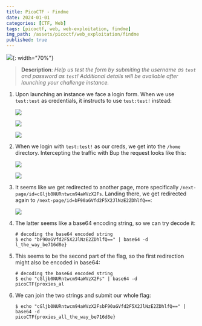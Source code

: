 ```yaml
---
title: PicoCTF - Findme
date: 2024-01-01
categories: [CTF, Web]
tags: [picoctf, web, web-exploitation, findme]
img_path: /assets/picoctf/web_exploitation/findme
published: true
---
```


![](room_banner.png){: width="70%"}

> **Description**: _Help us test the form by submiting the username as `test` and password as `test`! Additional details will be available after launching your challenge instance._

1. Upon launching an instance we face a login form. When we use `test:test` as credentials, it instructs to use `test:test!` instead:

    ![](home.png)

    ![](home.png)

    ![](home_2.png)

2. When we login with `test:test!` as our creds, we get into the `/home` directory. Intercepting the traffic with Bup the request looks like this:

    ![](login_with_test!.png)

    ![](login_with_test!_burp.png)

3. It seems like we get redirected to another page, more specifically `/next-page/id=cGljb0NURntwcm94aWVzX2Fs`. Landing there, we get redirected again to `/next-page/id=bF90aGVfd2F5X2JlNzE2ZDhlfQ==`:

    ![](login_with_test!_burp_2.png)

4. The latter seems like a base64 encoding string, so we can try decode it:

    ```shell
    # decoding the base64 encoded string
    $ echo "bF90aGVfd2F5X2JlNzE2ZDhlfQ==" | base64 -d
    l_the_way_be716d8e}
    ```

5. This seems to be the second part of the flag, so the first redirection might also be encoded in base64:

    ```shell
    # decoding the base64 encoded string
    $ echo "cGljb0NURntwcm94aWVzX2Fs" | base64 -d
    picoCTF{proxies_al
    ```

6. We can join the two strings and submit our whole flag:

    ```shell
    $ echo "cGljb0NURntwcm94aWVzX2FsbF90aGVfd2F5X2JlNzE2ZDhlfQ==" | base64 -d
    picoCTF{proxies_all_the_way_be716d8e}
    ```